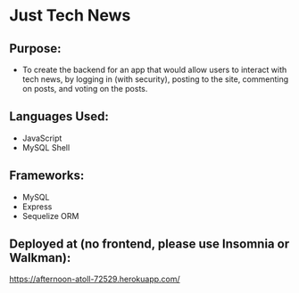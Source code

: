 # Just Tech News

## Purpose:
- To create the backend for an app that would allow users to interact with tech news, by logging in (with security), posting to the site, commenting on posts, and voting on the posts.

## Languages Used:
- JavaScript
- MySQL Shell

## Frameworks:
- MySQL
- Express
- Sequelize ORM

## Deployed at (no frontend, please use Insomnia or Walkman):
https://afternoon-atoll-72529.herokuapp.com/
